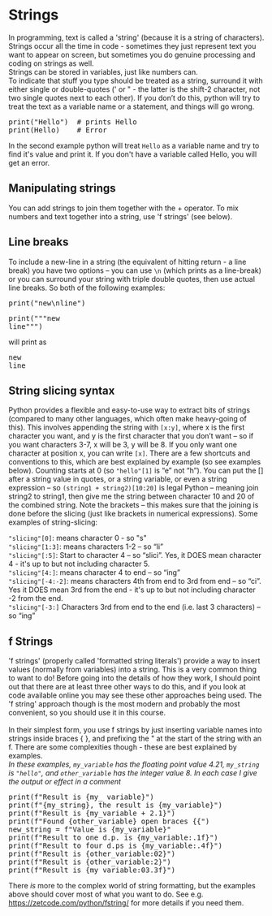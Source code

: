 Strings
=============

In programming, text is called a 'string' (because it is a string of characters). Strings occur all the time in code - sometimes they just represent text you want to appear on screen,
but sometimes you do genuine processing and coding on strings as well.  
Strings can be stored in variables, just like numbers can.  
To indicate that stuff you type should be treated as a string, surround it with either single or double-quotes (' or " - the latter is the shift-2 character, not two single quotes 
next to each other). If you don’t do this, python will try to treat the text as a variable name or a statement, and things will go wrong.

<pre>
print("Hello")  # prints Hello
print(Hello)    # Error
</pre>
In the second example python will treat `Hello` as a variable name and try to find it's value and print it. If you don't have a variable called Hello, you will get an error.

Manipulating strings
-----------------
You can add strings to join them together with the \+ operator. To mix numbers and text together into a string, use 'f strings' (see below).

Line breaks
--------
To include a new-line in a string (the equivalent of hitting return - a line break) you have two options – 
you can use `\n` (which prints as a line-break) or you can surround your string with triple double quotes, then use actual line breaks. So both of the following examples:
<pre>print("new\nline")
</pre>
<pre>print("""new
line""")</pre>

will print as
<pre>new  
line</pre>

String slicing syntax
--------

Python provides a flexible and easy-to-use way to extract bits of strings (compared to many other languages, which often make heavy-going of this). This involves appending the string with `[x:y]`, where x is the first character you want, and y is the first character that you don’t want – so if you want characters 3-7, x will be 3, y will be 8. If you only want one character at position x, you can write `[x]`. There are a few shortcuts and conventions to this, which are best explained by example (so see examples below). Counting starts at 0 (so `"hello"[1]` is “e” not “h”). You can put the [] after a string value in quotes, or a string variable, or even a string expression – so `(string1 + string2)[10:20]` is legal Python – meaning join string2 to string1, then give me the string between character 10 and 20 of the combined string. Note the brackets – this makes sure that the joining is done before the slicing (just like brackets in numerical expressions). Some examples of string-slicing:

`"slicing"[0]`: means character 0 - so "s"
<br />`"slicing"[1:3]`: means characters 1-2 – so “li”
<br />`"slicing"[:5]`:	Start to character 4 – so “slici”. Yes, it DOES mean character 4 - it's up to but not including character 5.
<br />`"slicing"[4:]`: means character 4 to end – so “ing”
<br />`"slicing"[-4:-2]`:	means characters 4th from end to 3rd from end – so “ci”. Yes it DOES mean 3rd from the end - it's up to but not including character -2 from the end.
<br />`"slicing"[-3:]`	Characters 3rd from end to the end (i.e. last 3 characters) – so “ing”

f Strings
--------

'f strings' (properly called 'formatted string literals') provide a way to insert values (normally from variables) into a string. This is a very common thing to want to do! Before going into the details of how they work, I should point out that there are at least three other ways to do this, and if you look at code available online you may see these other approaches being used. The 'f string' approach though is the most modern and probably the most convenient, so you should use it in this course.
<br />
<br />
In their simplest form, you use f strings by just inserting variable names into strings inside braces { }, and prefixing the " at the start of the string with an f. There are some complexities though - these are best explained by examples.
<br />
*In these examples, `my_variable` has the floating point value 4.21, `my_string` is `"hello"`, and `other_variable` has the integer value 8. In each case I give the output or effect in a comment*
<pre>
print(f"Result is {my_ variable}")                          # prints "Result is 4.29"
print(f"{my_string}, the result is {my_variable}")          # prints "hello, the result is 4.29" (you can have multiple variables in braces, and can include strings)
print(f"Result is {my_variable + 2.1}")                     # prints "hello, the result is 6.49"  (you can do calculations inside the braces!)
print(f"Found {other_variable} open braces {{")             # prints "Found 8 open braces {"  (to use a { or } in an f string you have to double it)
new_string = f"Value is {my_variable}"                      # sets new_string to "Value is 4.29" (you can use f strings outside of print functions!)
print(f"Result to one d.p. is {my_variable:.1f}")           # prints "Result to one d.p. is 4.3" (the :.1f specifies number of decimal places - very useful!)
print(f"Result to four d.ps is {my_variable:.4f}")          # prints "Result to one d.ps is 4.2900" (and again)
print(f"Result is {other_variable:02}")                     # prints "Result is 08" (02 means use two columns, padding with leading zeros)
print(f"Result is {other_variable:2}")                      # prints "Result is  8" (2 means use two columns, padding with spaces)
print(f"Result is {my_variable:03.3f}")                     # prints "Result is 004.290" (you can combine padding with decimal places)
</pre>

There *is* more to the complex world of string formatting, but the examples above should cover most of what you want to do. See e.g. https://zetcode.com/python/fstring/ for more details if you need them.






</pre>
